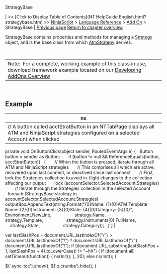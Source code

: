 ﻿










 


StrategyBase







| &lt;&lt; [Click to Display Table of Contents](NT HelpGuide English.html?strategybase.htm) &gt;&gt;
 [NinjaScript](ninjascript.htm) &gt; [Language Reference](language_reference_wip.htm) &gt; [Add On](add_on.htm) &gt;
StrategyBase | [Previous page](startatmstrategy.htm)
[Return to chapter overview](add_on.htm)










StrategyBase contains properties and methods for managing a [Strategy](strategy.htm) object, and is the base class from which [AtmStrategy](atmstrategy.htm) derives. 


 




|  |
| --- |
| Note:  For a complete, working example of this class in use, download framework example located on our [Developing AddOns Overview](developing_add_ons.htm) |



 



Example
-------




| ns |
| --- |
| // A button called acctStratButton in an NTTabPage displays all ATM and NinjaScript strategies configured on a selected Account when clicked
private void OnButtonClick(object sender, RoutedEventArgs e)
{
   Button button = sender as Button;
    
   if (button != null &amp;&amp; ReferenceEquals(button, acctStratButton))
   {
       // When the button is pressed, iterate through all ATM and NinjaScript strategies
       // This comprises all which are active, recovered upon last connect, or deactived since last connect
       // First, lock the Strategies collection to avoid in-flight changes to the collection affecting our output
       lock (accountSelector.SelectedAccount.Strategies)
           // Iterate through the Strategies collection in the selected Account
           foreach (StrategyBase strategy in accountSelector.SelectedAccount.Strategies)
               outputBox.AppendText(string.Format("{0}Name: {1}{0}ATM Template Name: {2}{0}Instrument: {3}{0}State: {4}{0}Category: {5}{0}",
                   Environment.NewLine,
                   strategy.Name,
                   strategy.Template,
                   strategy.Instruments[0].FullName,      
                   strategy.State,
                   strategy.Category));
   }
} |






 
 var lastSlashPos = document.URL.lastIndexOf("/") &gt; document.URL.lastIndexOf("\\") ? document.URL.lastIndexOf("/") : document.URL.lastIndexOf("\\");
 if (document.URL.substring(lastSlashPos + 1, lastSlashPos + 4).toLowerCase() != "~hh") {
 if (document.all) setTimeout(function() {
 nsrInit();
 }, 20);
 else nsrInit();
 }
 
 
 $('.sync-toc').show();
 $('p.crumbs').hide();
 }
 
 
 




